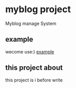 # myblog project
Myblog manage System

## example
wecome use:)
[example](https://www.thisisz.cn/myblog) 

## this project about
this project is i before write

